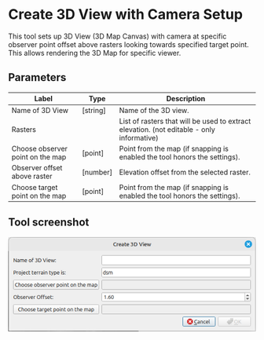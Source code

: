 # Create 3D View with Camera Setup

This tool sets up 3D View (3D Map Canvas) with camera at specific observer point offset above rasters looking towards specified target point. This allows rendering the 3D Map for specific viewer.

## Parameters

| Label                            | Type     | Description                                                                               |
| -------------------------------- | -------- | ----------------------------------------------------------------------------------------- |
| Name of 3D View                  | [string] | Name of the 3D view.                                                                      |
| Rasters                          |          | List of rasters that will be used to extract elevation. (not editable - only informative) |
| Choose observer point on the map | [point]  | Point from the map (if snapping is enabled the tool honors the settings).                 |
| Observer offset above raster     | [number] | Elevation offset from the selected raster.                                                |
| Choose target point on the map   | [point]  | Point from the map (if snapping is enabled the tool honors the settings).                 |

## Tool screenshot

![Create 3D View with Camera](../images/interactive_tool_create_3d_with_camera.png)

